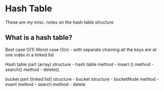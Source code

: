 # Hash Table

These are my misc. notes on the hash table structure

## What is a hash table?

Best case O(1)
Worst case O(n) - with separate chaining all the keys are at one index in a linked list

Hash table part (array)
structure - hash table
method - insert ()
method - search()
method - delete()

bucket part (linked list)
structure - bucket
structure - bucketNode
method - insert
method - search
method - delete
